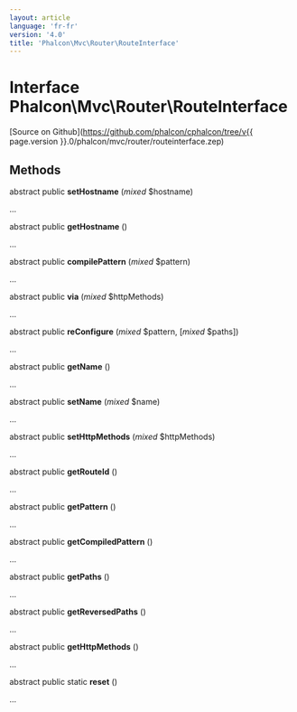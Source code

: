 ```yaml
---
layout: article
language: 'fr-fr'
version: '4.0'
title: 'Phalcon\Mvc\Router\RouteInterface'
---
```

# Interface **Phalcon\Mvc\Router\RouteInterface**

[Source on Github](https://github.com/phalcon/cphalcon/tree/v{{ page.version }}.0/phalcon/mvc/router/routeinterface.zep)

## Methods

abstract public **setHostname** (*mixed* $hostname)

...

abstract public **getHostname** ()

...

abstract public **compilePattern** (*mixed* $pattern)

...

abstract public **via** (*mixed* $httpMethods)

...

abstract public **reConfigure** (*mixed* $pattern, [*mixed* $paths])

...

abstract public **getName** ()

...

abstract public **setName** (*mixed* $name)

...

abstract public **setHttpMethods** (*mixed* $httpMethods)

...

abstract public **getRouteId** ()

...

abstract public **getPattern** ()

...

abstract public **getCompiledPattern** ()

...

abstract public **getPaths** ()

...

abstract public **getReversedPaths** ()

...

abstract public **getHttpMethods** ()

...

abstract public static **reset** ()

...
